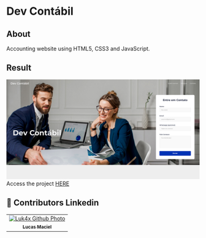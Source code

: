 # Dev Contábil

## About
Accounting website using HTML5, CSS3 and JavaScript.

## Result
<img src="./result.png" alt="challenge-result">
Access the project <a href="https://luk4x.github.io/dev-contabil/">HERE</a>

## 🤝 Contributors Linkedin
<table>
  <tr>
    <td align="center">
      <a href="https://www.linkedin.com/in/lucasmacielf/">
        <img src="https://avatars.githubusercontent.com/Luk4x" width="150px;" alt="Luk4x Github Photo"/><br>
        <sub>
          <b>Lucas Maciel</b>
        </sub>
      </a>
    </td>
  </tr>
</table>
